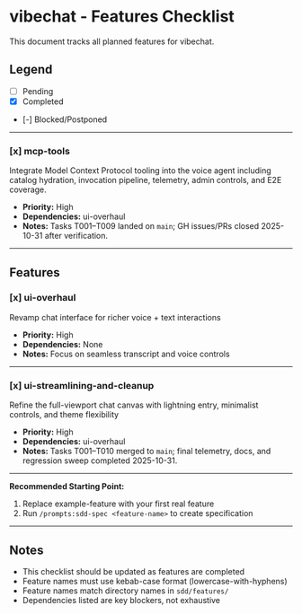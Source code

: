 # vibechat - Features Checklist

This document tracks all planned features for vibechat.

## Legend
- [ ] Pending
- [x] Completed
- [-] Blocked/Postponed

---

### [x] mcp-tools
Integrate Model Context Protocol tooling into the voice agent including catalog hydration, invocation pipeline, telemetry, admin controls, and E2E coverage.
- **Priority:** High
- **Dependencies:** ui-overhaul
- **Notes:** Tasks T001–T009 landed on `main`; GH issues/PRs closed 2025-10-31 after verification.

---

## Features

### [x] ui-overhaul
Revamp chat interface for richer voice + text interactions
- **Priority:** High
- **Dependencies:** None
- **Notes:** Focus on seamless transcript and voice controls

---

### [x] ui-streamlining-and-cleanup
Refine the full-viewport chat canvas with lightning entry, minimalist controls, and theme flexibility
- **Priority:** High
- **Dependencies:** ui-overhaul
- **Notes:** Tasks T001–T010 merged to `main`; final telemetry, docs, and regression sweep completed 2025-10-31.

---

**Recommended Starting Point:**
1. Replace example-feature with your first real feature
2. Run `/prompts:sdd-spec <feature-name>` to create specification

---

## Notes

- This checklist should be updated as features are completed
- Feature names must use kebab-case format (lowercase-with-hyphens)
- Feature names match directory names in `sdd/features/`
- Dependencies listed are key blockers, not exhaustive

